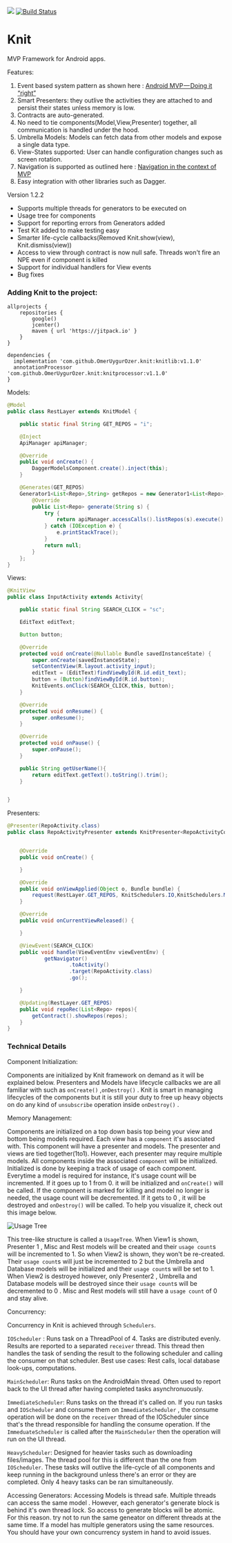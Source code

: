 [![](https://jitpack.io/v/OmerUygurOzer/knit.svg)](https://jitpack.io/#OmerUygurOzer/knit)     [![Build Status](https://travis-ci.org/OmerUygurOzer/Knit.svg?branch=master)](https://travis-ci.org/OmerUygurOzer/Knit)

# Knit
MVP Framework for Android apps. 

Features:

1. Event based system pattern as shown here : [Android MVP — Doing it “right”](https://android.jlelse.eu/android-mvp-doing-it-right-dac9d5d72079)  
2. Smart Presenters: they outlive the activities they are attached to and persist their states unless memory is low.
3. Contracts are auto-generated.
4. No need to tie components(Model,View,Presenter) together, all communication is handled under the hood.
5. Umbrella Models: Models can fetch data from other models and expose a single data type. 
6. View-States supported: User can handle configuration changes such as screen rotation.
7. Navigation is supported as outlined here : [Navigation in the context of MVP](https://medium.com/@nikita.kozlov/navigation-in-the-context-of-mvp-f474ed313901)  
8. Easy integration with other libraries such as Dagger.

Version 1.2.2  

- Supports multiple threads for generators to be executed on
- Usage tree for components
- Support for reporting errors from Generators added
- Test Kit added to make testing easy
- Smarter life-cycle callbacks(Removed Knit.show(view), Knit.dismiss(view))
- Access to view through contract is now null safe. Threads won't fire an NPE even if component is killed
- Support for individual handlers for View events
- Bug fixes

### Adding Knit to the project:
```
allprojects {
    repositories {
        google()
        jcenter()
        maven { url 'https://jitpack.io' }
    }
}

dependencies {
  implementation 'com.github.OmerUygurOzer.knit:knitlib:v1.1.0'
  annotationProcessor 'com.github.OmerUygurOzer.knit:knitprocessor:v1.1.0'
}
```


Models:
```java
@Model
public class RestLayer extends KnitModel {

    public static final String GET_REPOS = "i";

    @Inject
    ApiManager apiManager;

    @Override
    public void onCreate() {
        DaggerModelsComponent.create().inject(this);
    }

    @Generates(GET_REPOS)
    Generator1<List<Repo>,String> getRepos = new Generator1<List<Repo>,String>() {
        @Override
        public List<Repo> generate(String s) {
            try {
                return apiManager.accessCalls().listRepos(s).execute().body();
            } catch (IOException e) {
                e.printStackTrace();
            }
            return null;
        }
    };
}
```

Views:
```java
@KnitView
public class InputActivity extends Activity{

    public static final String SEARCH_CLICK = "sc";

    EditText editText;

    Button button;

    @Override
    protected void onCreate(@Nullable Bundle savedInstanceState) {
        super.onCreate(savedInstanceState);
        setContentView(R.layout.activity_input);
        editText = (EditText)findViewById(R.id.edit_text);
        button = (Button)findViewById(R.id.button);
        KnitEvents.onClick(SEARCH_CLICK,this, button);
    }

    @Override
    protected void onResume() {
        super.onResume();
    }

    @Override
    protected void onPause() {
        super.onPause();
    }

    public String getUserName(){
        return editText.getText().toString().trim();
    }


}
```

Presenters:
```java
@Presenter(RepoActivity.class)
public class RepoActivityPresenter extends KnitPresenter<RepoActivityContract> {


    @Override
    public void onCreate() {

    }

    @Override
    public void onViewApplied(Object o, Bundle bundle) {
        request(RestLayer.GET_REPOS, KnitSchedulers.IO,KnitSchedulers.MAIN,bundle.getString("userName"));
    }

    @Override
    public void onCurrentViewReleased() {

    }

    @ViewEvent(SEARCH_CLICK)
    public void handle(ViewEventEnv viewEventEnv) {
            getNavigator()
                    .toActivity()
                    .target(RepoActivity.class)
                    .go();

    }

    @Updating(RestLayer.GET_REPOS)
    public void repoRec(List<Repo> repos){
        getContract().showRepos(repos);
    }
}
```


### Technical Details

Component Initialization:

Components are initialized by Knit framework on demand as it will be explained below. Presenters and Models have lifecycle callbacks we are all familiar with such as ```onCreate()``` ,```onDestroy()``` . Knit is smart in managing lifecycles of the components but it is still your duty to free up heavy objects on do any kind of `unsubscribe` operation inside ```onDestroy()``` . 

Memory Management:

Components are initialized on a top down basis top being your view and bottom being models required. Each view has a `component` it's associated with. This component will have a presenter and models. The presenter and views are tied together(1to1). However, each presenter may require multiple models. All components inside the associated `component` will be initialized. Initialized is done by keeping a track of usage of each component. Everytime a model is required for instance, it's usage count will be incremented. If it goes up to 1 from 0. it will be initialized and `onCreate()` will be called. If the component is marked for killing and model no longer is needed, the usage count will be decremented. If it gets to 0 , it will be destroyed and `onDestroy()` will be called. To help you visualize it, check out this image below.

![Usage Tree](https://github.com/OmerUygurOzer/Knit/blob/master/UsageTree.png)

This tree-like structure is called a `UsageTree`. When View1 is shown, Presenter 1 , Misc and Rest models will be created and their `usage count`s will be incremented to 1. So when View2 is shown, they won't be re-created. Their `usage count`s will just be incremented to 2 but the Umbrella and Database models will be initialized and their `usage count`s will be set to 1. When View2 is destroyed however, only Presenter2 , Umbrella and Database models will be destroyed since their `usage count`s will be decremented to 0 . Misc and Rest models will still have a `usage count` of 0 and stay alive.

Concurrency:

Concurrency in Knit is achieved through `Schedulers`. 

`IOScheduler` : Runs task on a ThreadPool of 4. Tasks are distributed evenly. Results are reported to a separated `receiver` thread. This thread then handles the task of sending the result to the following scheduler and calling the consumer on that scheduler. Best use cases: Rest calls, local database look-ups, computations.

`MainScheduler`: Runs tasks on the AndroidMain thread. Often used to report back to the UI thread after having completed tasks asynchronuously.

`ImmediateScheduler`: Runs tasks on the thread it's called on. If you run tasks and `IOScheduler` and consume them on `ImmediateScheduler` , the consume operation will be done on the `receiver` thread of the IOScheduler since that's the thread responsible for handling the consume operation. If the `ImmeduateScheduler` is called after the `MainScheduler` then the operation will run on the UI thread. 

`HeavyScheduler`: Designed for heavier tasks such as downloading files/images. The thread pool for this is different than the one from `IOScheduler`. These tasks will outlive the life-cycle of all components and keep running in the background unless there's an error or they are completed. Only 4 heavy tasks can be ran simultaneously.

Accessing Generators: Accessing Models is thread safe. Multiple threads can access the same model . However, each generator's generate block is behind it's own thread lock. So access to generate blocks will be atomic. For this reason. try not to run the same geneator on different threads at the same time. If a model has multiple generators using the same resources. You should have your own concurrency system in hand to avoid issues.




